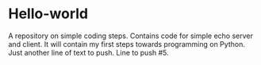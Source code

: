 # Hello-world
A repository on simple coding steps. Contains code for simple echo server and client.
It will contain my first steps towards programming on Python.
Just another line of text to push.
Line to push #5.
